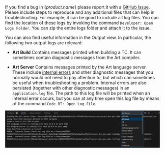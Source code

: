 If you find a bug in {$product.name$} please report it with a [GitHub Issue](https://github.com/secure-dev-ops/code-realtime/issues). Please include steps to reproduce and any additional files that can help in troubleshooting. For example, it can be good to include all log files. You can find the location of these logs by invoking the command `Developer: Open Logs Folder`. You can zip the entire logs folder and attach it to the issue. 

You can also find useful information in the Output view. In particular, the following two output logs are relevant:

* **Art Build** Contains messages printed when building a TC. It can sometimes contain diagnostic messages from the Art compiler.

* **Art Server** Contains messages printed by the Art language server. These include [internal errors](validation.md#internal-errors) and other diagnostic messages that you normally would not need to pay attention to, but which can sometimes be useful when troubleshooting a problem. Internal errors are also persisted (together with other diagnostic messages) in an `application.log` file. The path to this log file will be printed when an internal error occurs, but you can at any time open this log file by means of the command `Code RT: Open Log File`.
  
![](images/output-channels.png)